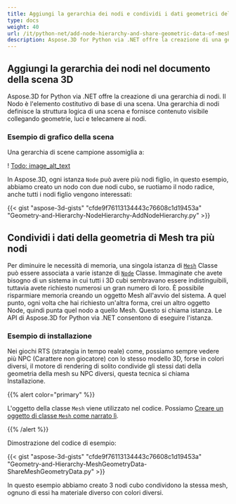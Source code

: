 ```yaml
---
title: Aggiungi la gerarchia dei nodi e condividi i dati geometrici della mesh tra più nodi della scena 3D
type: docs
weight: 40
url: /it/python-net/add-node-hierarchy-and-share-geometric-data-of-mesh-among-multiple-nodes-of-3d-scene/
description: Aspose.3D for Python via .NET offre la creazione di una gerarchia di nodi. Il Nodo è l'elemento costitutivo di base di una scena. Una gerarchia di nodi definisce la struttura logica di una scena e fornisce contenuto visibile collegando geometrie, luci e telecamere ai nodi.
---
```

##  **Aggiungi la gerarchia dei nodi nel documento della scena 3D**
Aspose.3D for Python via .NET offre la creazione di una gerarchia di nodi. Il Nodo è l'elemento costitutivo di base di una scena. Una gerarchia di nodi definisce la struttura logica di una scena e fornisce contenuto visibile collegando geometrie, luci e telecamere ai nodi.
###  **Esempio di grafico della scena**
Una gerarchia di scene campione assomiglia a:

! [Todo: image_alt_text](add-node-hierarchy-and-share-geometric-data-of-mesh-among-multiple-nodes-of-3d-scene_1.png)

In Aspose.3D, ogni istanza `Node` può avere più nodi figlio, in questo esempio, abbiamo creato un nodo con due nodi cubo, se ruotiamo il nodo radice, anche tutti i nodi figlio vengono interessati:

{{< gist "aspose-3d-gists" "cfde9f76113134443c76608c1d19453a" "Geometry-and-Hierarchy-NodeHierarchy-AddNodeHierarchy.py" >}}
##  **Condividi i dati della geometria di Mesh tra più nodi**
Per diminuire le necessità di memoria, una singola istanza di [`Mesh`](https://reference.aspose.com/3d/net/aspose.threed.entities/mesh) Classe può essere associata a varie istanze di [`Node`](https://reference.aspose.com/3d/net/aspose.threed/node) Classe. Immaginate che avete bisogno di un sistema in cui tutti i 3D cubi sembravano essere indistinguibili, tuttavia avete richiesto numerosi un gran numero di loro. È possibile risparmiare memoria creando un oggetto Mesh all'avvio del sistema. A quel punto, ogni volta che hai richiesto un'altra forma, crei un altro oggetto Node, quindi punta quel nodo a quello Mesh. Questo si chiama istanza. Le API di Aspose.3D for Python via .NET consentono di eseguire l'istanza.
###  **Esempio di installazione**
Nei giochi RTS (strategia in tempo reale) come, possiamo sempre vedere più NPC (Carattere non giocatore) con lo stesso modello 3D, forse in colori diversi, il motore di rendering di solito condivide gli stessi dati della geometria della mesh su NPC diversi, questa tecnica si chiama Installazione.

{{% alert color="primary" %}}

L'oggetto della classe `Mesh` viene utilizzato nel codice. Possiamo [Creare un oggetto di classe `Mesh` come narrato lì](/3d/it/python-net/create-3d-mesh-and-scene/).

{{% /alert %}}

Dimostrazione del codice di esempio:

{{< gist "aspose-3d-gists" "cfde9f76113134443c76608c1d19453a" "Geometry-and-Hierarchy-MeshGeometryData-ShareMeshGeometryData.py" >}}

In questo esempio abbiamo creato 3 nodi cubo condividono la stessa mesh, ognuno di essi ha materiale diverso con colori diversi.
